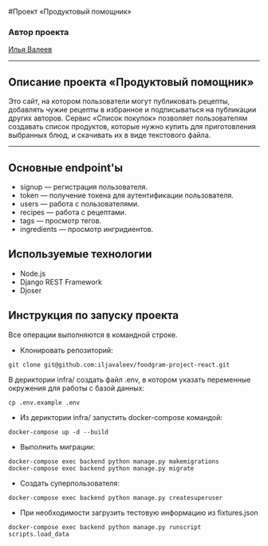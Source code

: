#Проект «Продуктовый помощник»

### Автор проекта
[Илья Валеев](https://github.com/iljavaleev/) 

---
## Описание проекта «Продуктовый помощник»
Это сайт, на котором пользователи могут публиковать рецепты, добавлять чужие
рецепты в избранное и подписываться на публикации других авторов. Сервис 
«Список покупок» позволяет пользователям создавать список продуктов, которые нужно купить для 
приготовления выбранных блюд, и скачивать их в виде текстового файла.

---
## Основные endpoint'ы

* signup — регистрация пользователя.
* token — получение токена для аутентификации пользователя.
* users — работа с пользователями.
* recipes — работа с рецептами.
* tags — просмотр тегов.
* ingredients — просмотр ингридиентов.

## Используемые технологии
* Node.js
* Django REST Framework
* Djoser

## Инструкция по запуску проекта

Все операции выполняются в командной строке.


* Клонировать репозиторий:
```
git clone git@github.com:iljavaleev/foodgram-project-react.git
```

В дериктории infra/ cоздать файл .env, в котором указать переменные окружения для работы с базой данных:
```
cp .env.example .env
```

* Из дериктории infra/ запустить docker-compose командой:
```
docker-compose up -d --build
```

* Выполнить миграции:
```
docker-compose exec backend python manage.py makemigrations
docker-compose exec backend python manage.py migrate
```

* Создать суперпользователя:
```
docker-compose exec backend python manage.py createsuperuser
```

* При необходимости загрузить тестовую информацию из fixtures.json
```
docker-compose exec backend python manage.py runscript scripts.load_data
```
